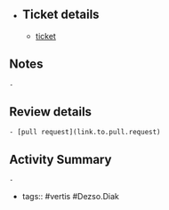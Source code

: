 - ## Ticket details
	- [ticket](https://gitlab.vertis.com:8443/vertis/mv2/-/issues/6162)
## Notes
	-
## Review details
	- [pull request](link.to.pull.request)
## Activity Summary
	-
- tags:: #vertis #Dezso.Diak